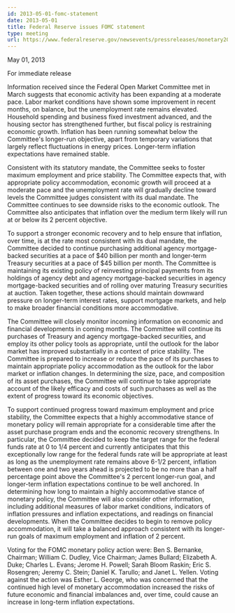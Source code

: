 ```yaml
---
id: 2013-05-01-fomc-statement
date: 2013-05-01
title: Federal Reserve issues FOMC statement
type: meeting
url: https://www.federalreserve.gov/newsevents/pressreleases/monetary20130501a.htm
---
```


May 01, 2013

For immediate release

Information received since the Federal Open Market Committee met in March suggests that economic activity has been expanding at a moderate pace. Labor market conditions have shown some improvement in recent months, on balance, but the unemployment rate remains elevated. Household spending and business fixed investment advanced, and the housing sector has strengthened further, but fiscal policy is restraining economic growth. Inflation has been running somewhat below the Committee's longer-run objective, apart from temporary variations that largely reflect fluctuations in energy prices. Longer-term inflation expectations have remained stable.

Consistent with its statutory mandate, the Committee seeks to foster maximum employment and price stability. The Committee expects that, with appropriate policy accommodation, economic growth will proceed at a moderate pace and the unemployment rate will gradually decline toward levels the Committee judges consistent with its dual mandate. The Committee continues to see downside risks to the economic outlook. The Committee also anticipates that inflation over the medium term likely will run at or below its 2 percent objective.

To support a stronger economic recovery and to help ensure that inflation, over time, is at the rate most consistent with its dual mandate, the Committee decided to continue purchasing additional agency mortgage-backed securities at a pace of $40 billion per month and longer-term Treasury securities at a pace of $45 billion per month. The Committee is maintaining its existing policy of reinvesting principal payments from its holdings of agency debt and agency mortgage-backed securities in agency mortgage-backed securities and of rolling over maturing Treasury securities at auction. Taken together, these actions should maintain downward pressure on longer-term interest rates, support mortgage markets, and help to make broader financial conditions more accommodative.

The Committee will closely monitor incoming information on economic and financial developments in coming months. The Committee will continue its purchases of Treasury and agency mortgage-backed securities, and employ its other policy tools as appropriate, until the outlook for the labor market has improved substantially in a context of price stability. The Committee is prepared to increase or reduce the pace of its purchases to maintain appropriate policy accommodation as the outlook for the labor market or inflation changes. In determining the size, pace, and composition of its asset purchases, the Committee will continue to take appropriate account of the likely efficacy and costs of such purchases as well as the extent of progress toward its economic objectives.

To support continued progress toward maximum employment and price stability, the Committee expects that a highly accommodative stance of monetary policy will remain appropriate for a considerable time after the asset purchase program ends and the economic recovery strengthens. In particular, the Committee decided to keep the target range for the federal funds rate at 0 to 1/4 percent and currently anticipates that this exceptionally low range for the federal funds rate will be appropriate at least as long as the unemployment rate remains above 6-1/2 percent, inflation between one and two years ahead is projected to be no more than a half percentage point above the Committee's 2 percent longer-run goal, and longer-term inflation expectations continue to be well anchored. In determining how long to maintain a highly accommodative stance of monetary policy, the Committee will also consider other information, including additional measures of labor market conditions, indicators of inflation pressures and inflation expectations, and readings on financial developments. When the Committee decides to begin to remove policy accommodation, it will take a balanced approach consistent with its longer-run goals of maximum employment and inflation of 2 percent.

Voting for the FOMC monetary policy action were: Ben S. Bernanke, Chairman; William C. Dudley, Vice Chairman; James Bullard; Elizabeth A. Duke; Charles L. Evans; Jerome H. Powell; Sarah Bloom Raskin; Eric S. Rosengren; Jeremy C. Stein; Daniel K. Tarullo; and Janet L. Yellen. Voting against the action was Esther L. George, who was concerned that the continued high level of monetary accommodation increased the risks of future economic and financial imbalances and, over time, could cause an increase in long-term inflation expectations.